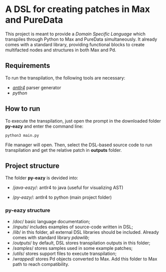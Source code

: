 # A DSL for creating patches in Max and PureData

This project is meant to provide a *Domain Specific Language* which transpiles through Python to Max and PureData simultaneously. It already comes with a standard library, providing functional blocks to create multifacted nodes and structures in both Max and Pd.

## Requirements

To run the transpilation, the following tools are necessary:
- *[antlr4]([url](https://www.antlr.org/))* parser generator
- *python*

## How to run

To execute the transpilation, just open the prompt in the downloaded folder **py-eazy** and enter the command line:
```
python3 main.py
```
File manager will open. Then, select the DSL-based source code to run transpilation and get the relative patch in **outputs** folder.


## Project structure

The folder **py-eazy** is devided into:

- /*java-eazy*/: antlr4 to java (useful for visualizing AST)

- /*py-eazy*/: antlr4 to python (main project folder)

### py-eazy structure 

- /*doc*/ basic language documentation;
- /*inputs*/ includes examples of source-code written in DSL;
- /*lib*/ in this folder, all external DSL libraries should be included. Already comes with standard library *pdawlib*;
- /*outputs*/ by default, DSL stores transpilation outputs in this folder;
- /*samples*/ stores samples used in some example patches;
- /*utils*/ stores support files to execute transpilation;
- /*wrapped*/ stores Pd objects converted to Max. Add this folder to Max path to reach compatibility.
